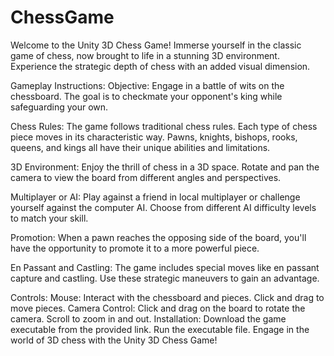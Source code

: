 # ChessGame
Welcome to the Unity 3D Chess Game! Immerse yourself in the classic game of chess, now brought to life in a stunning 3D environment. Experience the strategic depth of chess with an added visual dimension.

Gameplay Instructions:
Objective: Engage in a battle of wits on the chessboard. The goal is to checkmate your opponent's king while safeguarding your own.

Chess Rules: The game follows traditional chess rules. Each type of chess piece moves in its characteristic way. Pawns, knights, bishops, rooks, queens, and kings all have their unique abilities and limitations.

3D Environment: Enjoy the thrill of chess in a 3D space. Rotate and pan the camera to view the board from different angles and perspectives.

Multiplayer or AI: Play against a friend in local multiplayer or challenge yourself against the computer AI. Choose from different AI difficulty levels to match your skill.

Promotion: When a pawn reaches the opposing side of the board, you'll have the opportunity to promote it to a more powerful piece.

En Passant and Castling: The game includes special moves like en passant capture and castling. Use these strategic maneuvers to gain an advantage.

Controls:
Mouse: Interact with the chessboard and pieces. Click and drag to move pieces.
Camera Control: Click and drag on the board to rotate the camera. Scroll to zoom in and out.
Installation:
Download the game executable from the provided link.
Run the executable file.
Engage in the world of 3D chess with the Unity 3D Chess Game!
